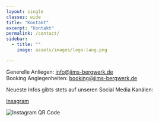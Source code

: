 ```yaml
---
layout: single
classes: wide
title: "Kontakt"
excerpt: "Kontakt"
permalink: /contact/
sidebar:
  - title: ""
    image: assets/images/logo-lang.png

---
```


Generelle Anliegen: [info@jims-bergwerk.de](mailto:info@jims-bergwerk.de)  
Booking Anglegenheiten: [booking@jims-bergwerk.de](mailto:booking@jims-bergwerk.de)

Neueste Infos gibts stets auf unseren Social Media Kanälen:

[Insagram](https://www.instagram.com/jims_bergwerk/)


<img src= "/assest/images/qr-insta.png"
     alt="Instagram QR Code" />
